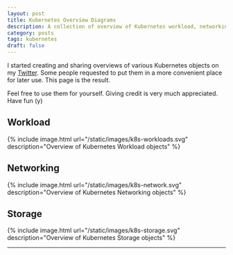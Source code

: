```yaml
---
layout: post
title: Kubernetes Overview Diagrams
description: A collection of overview of Kubernetes workload, networking, storage and other objects
category: posts
tags: kubernetes
draft: false
---
```


I started creating and sharing overviews of various Kubernetes objects on my [Twitter](https://twitter.com/__brennerm). Some people requested to put them in a more convenient place for later use. This page is the result.

Feel free to use them for yourself. Giving credit is very much appreciated. Have fun (y)

## Workload

{% include image.html url="/static/images/k8s-workloads.svg" description="Overview of Kubernetes Workload objects" %}

## Networking

{% include image.html url="/static/images/k8s-network.svg" description="Overview of Kubernetes Networking objects" %}

## Storage

{% include image.html url="/static/images/k8s-storage.svg" description="Overview of Kubernetes Storage objects" %}

---
